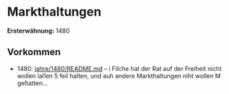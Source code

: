 # Markthaltungen

**Ersterwähnung:** 1480

## Vorkommen
- 1480: [jahre/1480/README.md](../jahre/1480/README.md) – i Fiſche hat der Rat auf der Freiheit nicht wollen laſſen
5 feil halten, und auh andere Markthaltungen niht wollen
M geſtatten...
